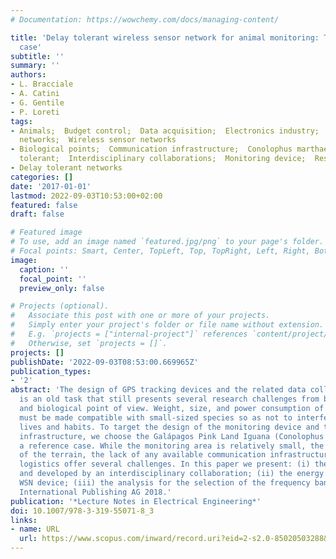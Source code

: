 ```yaml
---
# Documentation: https://wowchemy.com/docs/managing-content/

title: 'Delay tolerant wireless sensor network for animal monitoring: The Pink Iguana
  case'
subtitle: ''
summary: ''
authors:
- L. Bracciale
- A. Catini
- G. Gentile
- P. Loreti
tags:
- Animals;  Budget control;  Data acquisition;  Electronics industry;  Frequency bands;  Sensor
  networks;  Wireless sensor networks
- Biological points;  Communication infrastructure;  Conolophus marthae;  Data collection;  Delay
  tolerant;  Interdisciplinary collaborations;  Monitoring device;  Research challenges
- Delay tolerant networks
categories: []
date: '2017-01-01'
lastmod: 2022-09-03T10:53:00+02:00
featured: false
draft: false

# Featured image
# To use, add an image named `featured.jpg/png` to your page's folder.
# Focal points: Smart, Center, TopLeft, Top, TopRight, Left, Right, BottomLeft, Bottom, BottomRight.
image:
  caption: ''
  focal_point: ''
  preview_only: false

# Projects (optional).
#   Associate this post with one or more of your projects.
#   Simply enter your project's folder or file name without extension.
#   E.g. `projects = ["internal-project"]` references `content/project/deep-learning/index.md`.
#   Otherwise, set `projects = []`.
projects: []
publishDate: '2022-09-03T08:53:00.669965Z'
publication_types:
- '2'
abstract: 'The design of GPS tracking devices and the related data collection infrastructure
  is an old task that still presents several research challenges from both a technical
  and biological point of view. Weight, size, and power consumption of such devices
  must be made compatible with small-sized species so as not to interfere with their
  lives and habits. To target the design of the monitoring device and the data collection
  infrastructure, we choose the Galápagos Pink Land Iguana (Conolophus marthae) as
  a reference case. While the monitoring area is relatively small, the difficulty
  of the terrain, the lack of any available communication infrastructure and hard
  logistics offer several challenges. In this paper we present: (i) the board designed
  and developed by an interdisciplinary collaboration; (ii) the energy budget of the
  WSN device; (iii) the analysis for the selection of the frequency bands. © Springer
  International Publishing AG 2018.'
publication: '*Lecture Notes in Electrical Engineering*'
doi: 10.1007/978-3-319-55071-8_3
links:
- name: URL
  url: https://www.scopus.com/inward/record.uri?eid=2-s2.0-85020503288&doi=10.1007%2f978-3-319-55071-8_3&partnerID=40&md5=8eb69653782c343c12e6f793e0266f3c
---
```

